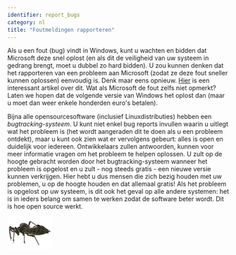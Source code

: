 ```yaml
---
identifier: report_bugs
category: nl
title: "Foutmeldingen rapporteren"
---
```


Als u een fout (bug) vindt in Windows, kunt u wachten en bidden dat 
Microsoft deze snel oplost (en als dit de veiligheid van uw systeem in
gedrang brengt, moet u dubbel zo hard bidden). U zou kunnen denken
dat het rapporteren van een probleem aan Microsoft (zodat ze deze fout
sneller kunnen oplossen) eenvoudig is. Denk maar eens opnieuw. <a 
href="http://www.oreillynet.com/mac/blog/2002/06/mission_impossible_submitting.html">Hier</a> 
is een interessant artikel over dit. Wat als Microsoft de fout zelfs niet opmerkt? Laten we hopen
dat de volgende versie van Windows het oplost dan (maar u moet dan weer enkele honderden euro's
betalen).

Bijna alle opensourcesoftware (inclusief Linuxdistributies) hebben 
een <i>bugtracking-systeem</i>. U kunt niet enkel bug reports invullen
waarin u uitlegt wat het probleem is (het wordt aangeraden dit te doen
als u een probleem ontdekt), maar u kunt ook zien wat er vervolgens
gebeurt: alles is open en duidelijk voor iedereen. Ontwikkelaars zullen
antwoorden, kunnen voor meer informatie vragen om het probleem te helpen
oplossen. U zult op de hoogte gebracht worden door het bugtracking-systeem
wanneer het probleem is opgelost en u zult - nog steeds gratis - een
nieuwe versie kunnen verkrijgen. Hier hebt u dus mensen die zich bezig
houden met uw problemen, u op de hoogte houden en dat allemaal gratis!
Als het probleem is opgelost op uw systeem, is dit ook het geval op alle
andere systemen: het is in ieders belang om samen te werken zodat de
software beter wordt. Dit is hoe open source werkt.

<img src="/img/report_bugs_thumb.png" />




